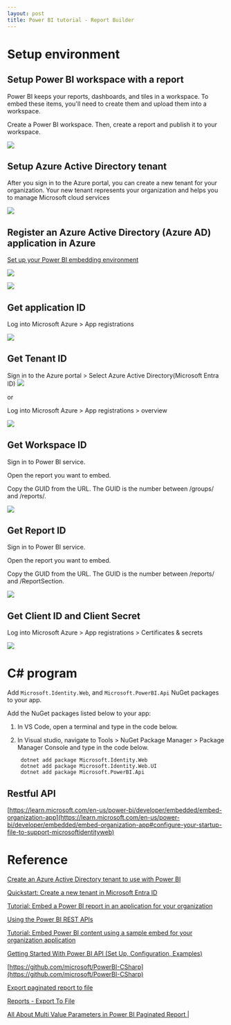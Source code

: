 ```yaml
---
layout: post
title: Power BI tutorial - Report Builder
---
```


# Setup environment
## Setup Power BI workspace with a report
Power BI keeps your reports, dashboards, and tiles in a workspace. To embed these items, you'll need to create them and upload them into a workspace.

Create a Power BI workspace. Then, create a report and publish it to your workspace. 

![](/images/posts/20231002-powerbi-1.jpg)

## Setup Azure Active Directory tenant
After you sign in to the Azure portal, you can create a new tenant for your organization. Your new tenant represents your organization and helps you to manage Microsoft cloud services

![](/images/posts/20231002-powerbi-2.jpg)

## Register an Azure Active Directory (Azure AD) application in Azure
[Set up your Power BI embedding environment](https://app.powerbi.com/embedsetup)

![](/images/posts/20231002-powerbi-3.png)

![](/images/posts/20231002-powerbi-4.jpg)

## Get application ID
Log into Microsoft Azure > App registrations

![](/images/posts/20231002-powerbi-5.jpg)

## Get Tenant ID
Sign in to the Azure portal > Select Azure Active Directory(Microsoft Entra ID)
![](/images/posts/20231002-powerbi-6.jpg)

or 

Log into Microsoft Azure > App registrations > overview

![](/images/posts/20231002-powerbi-7.jpg)

## Get Workspace ID
Sign in to Power BI service.

Open the report you want to embed.

Copy the GUID from the URL. The GUID is the number between /groups/ and /reports/.

![](/images/posts/20231002-powerbi-6.png)

## Get Report ID
Sign in to Power BI service.

Open the report you want to embed.

Copy the GUID from the URL. The GUID is the number between /reports/ and /ReportSection.

![](/images/posts/20231002-powerbi-7.jpg)

## Get Client ID and Client Secret
Log into Microsoft Azure > App registrations > Certificates & secrets

![](/images/posts/20231002-powerbi-8.jpg)

# C# program
Add `Microsoft.Identity.Web`, and `Microsoft.PowerBI.Api` NuGet packages to your app.

Add the NuGet packages listed below to your app:

1. In VS Code, open a terminal and type in the code below.

1. In Visual studio, navigate to Tools > NuGet Package Manager > Package Manager Console and type in the code below.

		dotnet add package Microsoft.Identity.Web
		dotnet add package Microsoft.Identity.Web.UI
		dotnet add package Microsoft.PowerBI.Api

## Restful API
[https://learn.microsoft.com/en-us/power-bi/developer/embedded/embed-organization-app](https://learn.microsoft.com/en-us/power-bi/developer/embedded/embed-organization-app#configure-your-startup-file-to-support-microsoftidentityweb)

# Reference
[Create an Azure Active Directory tenant to use with Power BI](https://learn.microsoft.com/en-us/power-bi/developer/embedded/create-an-azure-active-directory-tenant)

[Quickstart: Create a new tenant in Microsoft Entra ID](https://learn.microsoft.com/en-us/azure/active-directory/fundamentals/create-new-tenant)

[Tutorial: Embed a Power BI report in an application for your organization](https://learn.microsoft.com/en-us/power-bi/developer/embedded/embed-organization-app)

[Using the Power BI REST APIs](https://learn.microsoft.com/en-us/rest/api/power-bi/)

[Tutorial: Embed Power BI content using a sample embed for your organization application](https://learn.microsoft.com/en-us/power-bi/developer/embedded/embed-sample-for-your-organization?tabs=net-core#configure-your-azure-ad-app)

[Getting Started With Power BI API (Set Up, Configuration, Examples)](https://www.youtube.com/watch?v=APj3MFt2w5I)

[https://github.com/microsoft/PowerBI-CSharp](https://github.com/microsoft/PowerBI-CSharp)

[Export paginated report to file](https://learn.microsoft.com/en-us/power-bi/developer/embedded/export-paginated-report)

[Reports - Export To File](https://learn.microsoft.com/en-us/rest/api/power-bi/reports/export-to-file)

[All About Multi Value Parameters in Power BI Paginated Report |](https://www.youtube.com/watch?v=cldsI8b4UIs)